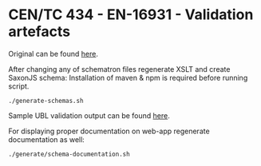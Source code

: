 # CEN/TC 434 - EN-16931 - Validation artefacts

Original can be found [here](https://github.com/ConnectingEurope/eInvoicing-EN16931/tree/c6725e16c40ee756d406a9766de0c1417312119c).

After changing any of schematron files regenerate XSLT and create SaxonJS schema:
Installation of maven & npm is required before running script.
```shell
./generate-schemas.sh
```

Sample UBL validation output can be found [here](ubl2.1/examples/response.xml).

For displaying proper documentation on web-app regenerate documentation as well:
```shell
./generate/schema-documentation.sh
```
